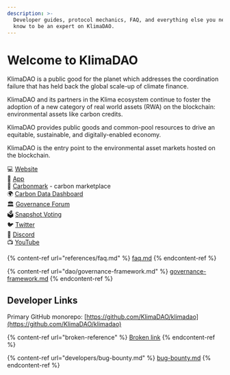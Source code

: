 ```yaml
---
description: >-
  Developer guides, protocol mechanics, FAQ, and everything else you need to
  know to be an expert on KlimaDAO.
---
```


# Welcome to KlimaDAO

KlimaDAO is a public good for the planet which addresses the coordination failure that has held back the global scale-up of climate finance.

KlimaDAO and its partners in the Klima ecosystem continue to foster the adoption of a new category of real world assets (RWA) on the blockchain: environmental assets like carbon credits.&#x20;

KlimaDAO provides public goods and common-pool resources to drive an equitable, sustainable, and digitally-enabled economy.

KlimaDAO is the entry point to the environmental asset markets hosted on the blockchain.

💻 [Website](https://klimadao.finance/)\
🌲 [App](https://app.klimadao.finance/)\
🔵 [Carbonmark](https://www.carbonmark.com/) - carbon marketplace\
🌍 [Carbon Data Dashboard](https://carbon.klimadao.finance/)\
🏛️ [Governance Forum](https://forum.klimadao.finance/)\
🗳️ [Snapshot Voting](https://snapshot.org/#/klimadao.eth)\
🐦 [Twitter](https://twitter.com/klimadao) \
💬 [Discord](https://discord.gg/klimadao) \
📺 [YouTube](https://www.youtube.com/@KlimaDAOfinance)

{% content-ref url="references/faq.md" %}
[faq.md](references/faq.md)
{% endcontent-ref %}

{% content-ref url="dao/governance-framework.md" %}
[governance-framework.md](dao/governance-framework.md)
{% endcontent-ref %}

## Developer Links

Primary GitHub monorepo: [https://github.com/KlimaDAO/klimadao](https://github.com/KlimaDAO/klimadao)

{% content-ref url="broken-reference" %}
[Broken link](broken-reference)
{% endcontent-ref %}

{% content-ref url="developers/bug-bounty.md" %}
[bug-bounty.md](developers/bug-bounty.md)
{% endcontent-ref %}

